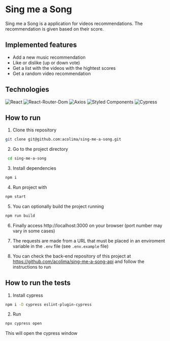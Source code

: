 # Sing me a Song

Sing me a Song is a application for videos recommendations. The recommendation is given based on their score.

## Implemented features

- Add a new music recommendation
- Like or dislike (up or down vote)
- Get a list with the videos with the hightest scores
- Get a random video recommendation

## Technologies

<p>
  <img src='https://img.shields.io/badge/React-20232A?style=for-the-badge&logo=react&logoColor=61DAFB' alt="React" />

  <img src='https://img.shields.io/badge/React_Router-CA4245?style=for-the-badge&logo=react-router&logoColor=white' alt="React-Router-Dom"/>

  <img src='https://img.shields.io/badge/axios%20-%2320232a.svg?&style=for-the-badge&color=informational' alt="Axios">
  
  <img src='https://img.shields.io/badge/styled--components-DB7093?style=for-the-badge&logo=styled-components&logoColor=white' alt='Styled Components' />
  
  <img src='https://img.shields.io/badge/Cypress-17202C?style=for-the-badge&logo=cypress&logoColor=white' alt='Cypress' />
</p>

## How to run

1. Clone this repository

```bash
git clone git@github.com:acolima/sing-me-a-song.git
```

2. Go to the project directory

```bash
 cd sing-me-a-song
```

3. Install dependencies

```bash
npm i
```

4. Run project with

```bash
npm start
```

5. You can optionally build the project running

```bash
npm run build
```

6. Finally access http://localhost:3000 on your browser (port number may vary in some cases)

7. The requests are made from a URL that must be placed in an enviroment variable in the `.env` file (see `.env.example` file)

8. You can check the back-end repository of this project at https://github.com/acolima/sing-me-a-song-api and follow the instructions to run

## How to run the tests

1. Install cypress
```bash
npm i -D cypress eslint-plugin-cypress
```

2. Run
```bash
npx cypress open
```
This will open the cypress window
